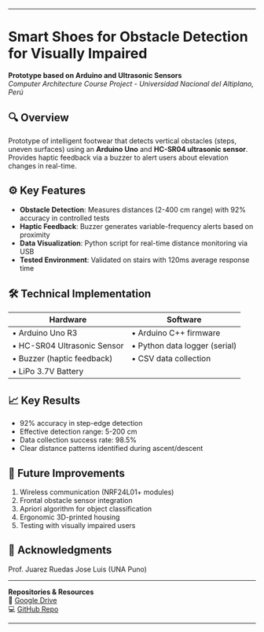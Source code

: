 

---

# Smart Shoes for Obstacle Detection for Visually Impaired

**Prototype based on Arduino and Ultrasonic Sensors**  
*Computer Architecture Course Project - Universidad Nacional del Altiplano, Perú*

## 🔍 Overview
Prototype of intelligent footwear that detects vertical obstacles (steps, uneven surfaces) using an **Arduino Uno** and **HC-SR04 ultrasonic sensor**. Provides haptic feedback via a buzzer to alert users about elevation changes in real-time.

## ⚙️ Key Features
- **Obstacle Detection**: Measures distances (2-400 cm range) with 92% accuracy in controlled tests
- **Haptic Feedback**: Buzzer generates variable-frequency alerts based on proximity
- **Data Visualization**: Python script for real-time distance monitoring via USB
- **Tested Environment**: Validated on stairs with 120ms average response time

## 🛠️ Technical Implementation
| **Hardware**               | **Software**                  |
|----------------------------|-------------------------------|
| • Arduino Uno R3           | • Arduino C++ firmware        |
| • HC-SR04 Ultrasonic Sensor| • Python data logger (serial) |
| • Buzzer (haptic feedback) | • CSV data collection         |
| • LiPo 3.7V Battery        |                               |

## 📈 Key Results
- 92% accuracy in step-edge detection
- Effective detection range: 5-200 cm
- Data collection success rate: 98.5%
- Clear distance patterns identified during ascent/descent

## 🚀 Future Improvements
1. Wireless communication (NRF24L01+ modules)
2. Frontal obstacle sensor integration
3. Apriori algorithm for object classification
4. Ergonomic 3D-printed housing
5. Testing with visually impaired users

## 👏 Acknowledgments  
Prof. Juarez Ruedas Jose Luis (UNA Puno)

---

**Repositories & Resources**  
📁 [Google Drive](https://drive.google.com/drive/folders/1rfPBGRQ2CNKHTFsHoCeSXkb8AUtrNZ1b)  
💻 [GitHub Repo](https://github.com/Snowprix/EyesShoes.git)  

---
